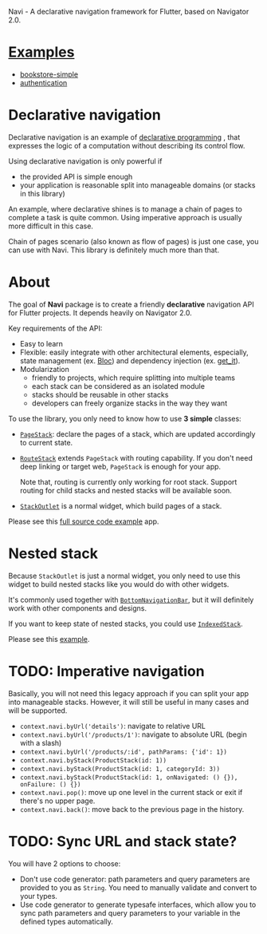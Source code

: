 Navi - A declarative navigation framework for Flutter, based on Navigator 2.0.

# [Examples](https://github.com/zenonine/navi/tree/master/examples)

* [bookstore-simple](https://github.com/zenonine/navi/tree/master/examples/bookstore-simple)
* [authentication](https://github.com/zenonine/navi/tree/master/examples/uxr/3a-authentication-home)

# Declarative navigation

Declarative navigation is an example of [declarative programming](https://en.wikipedia.org/wiki/Declarative_programming)
, that expresses the logic of a computation without describing its control flow.

Using declarative navigation is only powerful if

* the provided API is simple enough
* your application is reasonable split into manageable domains (or stacks in this library)

An example, where declarative shines is to manage a chain of pages to complete a task is quite common. Using imperative
approach is usually more difficult in this case.

Chain of pages scenario (also known as flow of pages) is just one case, you can use with Navi. This library is
definitely much more than that.

# About

The goal of **Navi** package is to create a friendly **declarative** navigation API for Flutter projects. It depends
heavily on Navigator 2.0.

Key requirements of the API:

* Easy to learn
* Flexible: easily integrate with other architectural elements, especially, state management
  (ex. [Bloc](https://pub.dev/packages/bloc)) and dependency injection (ex. [get_it](https://pub.dev/packages/get_it)).
* Modularization
  * friendly to projects, which require splitting into multiple teams
  * each stack can be considered as an isolated module
  * stacks should be reusable in other stacks
  * developers can freely organize stacks in the way they want

To use the library, you only need to know how to use **3 simple** classes:

* [`PageStack`](https://github.com/zenonine/navi/blob/master/navi/lib/src/common/page_stack.dart):
  declare the pages of a stack, which are updated accordingly to current state.
* [`RouteStack`](https://github.com/zenonine/navi/blob/master/navi/lib/src/common/route_stack.dart) extends `PageStack`
  with routing capability. If you don't need deep linking or target web, `PageStack` is enough for your app.

  Note that, routing is currently only working for root stack. Support routing for child stacks and nested stacks will
  be available soon.
* [`StackOutlet`](https://github.com/zenonine/navi/blob/master/navi/lib/src/child/stack_outlet.dart) is a normal widget,
  which build pages of a stack.

Please see this [full source code example](https://github.com/zenonine/navi/tree/master/examples) app.

# Nested stack

Because `StackOutlet` is just a normal widget, you only need to use this widget to build nested stacks like you would do
with other widgets.

It's commonly used together
with [`BottomNavigationBar`](https://api.flutter.dev/flutter/material/BottomNavigationBar-class.html), but it will
definitely work with other components and designs.

If you want to keep state of nested stacks, you could
use [`IndexedStack`](https://api.flutter.dev/flutter/widgets/IndexedStack-class.html).

Please see
this [example](https://github.com/zenonine/navi/blob/master/examples/bookstore-simple/lib/app/widgets/book_page.dart).

# TODO: Imperative navigation

Basically, you will not need this legacy approach if you can split your app into manageable stacks. However, it will
still be useful in many cases and will be supported.

* `context.navi.byUrl('details')`: navigate to relative URL
* `context.navi.byUrl('/products/1')`: navigate to absolute URL (begin with a slash)
* `context.navi.byUrl('/products/:id', pathParams: {'id': 1})`
* `context.navi.byStack(ProductStack(id: 1))`
* `context.navi.byStack(ProductStack(id: 1, categoryId: 3))`
* `context.navi.byStack(ProductStack(id: 1, onNavigated: () {}), onFailure: () {})`
* `context.navi.pop()`: move up one level in the current stack or exit if there's no upper page.
* `context.navi.back()`: move back to the previous page in the history.

# TODO: Sync URL and stack state?

You will have 2 options to choose:

* Don't use code generator: path parameters and query parameters are provided to you as `String`. You need to manually
  validate and convert to your types.
* Use code generator to generate typesafe interfaces, which allow you to sync path parameters and query parameters to
  your variable in the defined types automatically.
